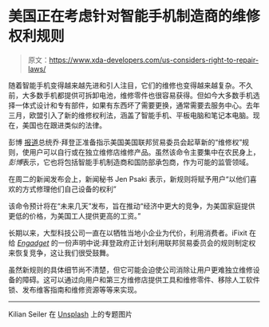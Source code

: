 # 美国正在考虑针对智能手机制造商的维修权利规则

> 原文：<https://www.xda-developers.com/us-considers-right-to-repair-laws/>

随着智能手机变得越来越先进和引人注目，它们的维修也变得越来越复杂。不久前，大多数手机都提供可拆卸电池，维修零件也很容易获得。但如今大多数手机选择一体式设计和专有部件，如果有东西坏了需要更换，通常需要去服务中心。去年三月，欧盟引入了新的维修权利法，涵盖了智能手机、平板电脑和笔记本电脑。现在，美国也在跟进类似的法律。

彭博 [报道](https://www.bloomberg.com/news/articles/2021-07-06/biden-wants-farmers-to-have-right-to-repair-own-equipment-kqs66nov)总统乔·拜登正准备指示美国美国联邦贸易委员会起草新的“维修权”规则，使用户可以自行或在独立维修店维修产品。虽然该命令主要集中在农民身上，*彭博*表示，它也将包括智能手机制造商和国防部承包商，作为可能的监管领域。

在周二的新闻发布会上，新闻秘书 Jen Psaki 表示，新规则将赋予用户“以他们喜欢的方式修理他们自己设备的权利”

该命令预计将在“未来几天”发布，旨在推动“经济中更大的竞争，为美国家庭提供更低的价格，为美国工人提供更高的工资。”

长期以来，大型科技公司一直在以牺牲当地小企业为代价，利用消费者。iFixit 在给 [*Engadget*](https://www.engadget.com/president-biden-right-to-repair-executive-order-211328084.html) 的一份声明中说:拜登政府正计划利用联邦贸易委员会的规则制定权来恢复竞争，这让我们很受鼓舞。

虽然新规则的具体细节尚不清楚，但它可能会迫使公司消除让用户更难独立维修设备的障碍。这可以通过向用户和第三方维修店提供工具和维修零件、移除人工软件锁、发布维客指南和维修资源等等来实现。

* * *

Kilian Seiler 在 [Unsplash](https://unsplash.com/s/photos/phone-repair?utm_source=unsplash&utm_medium=referral&utm_content=creditCopyText) 上的专题图片